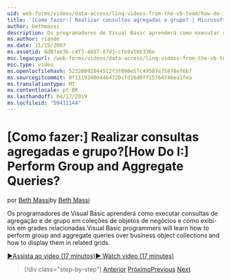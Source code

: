 ```yaml
---
uid: web-forms/videos/data-access/linq-videos-from-the-vb-team/how-do-i-perform-group-and-aggregate-queries
title: '[Como fazer:] Realizar consultas agregadas e grupo? | Microsoft Docs'
author: bethmassi
description: Os programadores de Visual Basic aprenderá como executar consultas de agregação e de grupo em coleções de objetos de negócios e como exibi-los em grades relacionadas.
ms.author: riande
ms.date: 11/15/2007
ms.assetid: 8d07ae36-c4f3-48d7-87d3-cfe9a5bb336e
msc.legacyurl: /web-forms/videos/data-access/linq-videos-from-the-vb-team/how-do-i-perform-group-and-aggregate-queries
msc.type: video
ms.openlocfilehash: 52320892844512f3f090e57c49587e75878ef6b7
ms.sourcegitcommit: 0f1119340e4464720cfd16d0ff15764746ea1fea
ms.translationtype: MT
ms.contentlocale: pt-BR
ms.lasthandoff: 04/17/2019
ms.locfileid: "59411144"
---
```

# <a name="how-do-i-perform-group-and-aggregate-queries"></a><span data-ttu-id="3e7aa-104">[Como fazer:] Realizar consultas agregadas e grupo?</span><span class="sxs-lookup"><span data-stu-id="3e7aa-104">[How Do I:] Perform Group and Aggregate Queries?</span></span>

<span data-ttu-id="3e7aa-105">por [Beth Massi](https://github.com/bethmassi)</span><span class="sxs-lookup"><span data-stu-id="3e7aa-105">by [Beth Massi](https://github.com/bethmassi)</span></span>

<span data-ttu-id="3e7aa-106">Os programadores de Visual Basic aprenderá como executar consultas de agregação e de grupo em coleções de objetos de negócios e como exibi-los em grades relacionadas.</span><span class="sxs-lookup"><span data-stu-id="3e7aa-106">Visual Basic programmers will learn how to perform group and aggregate queries over business object collections and how to display them in related grids.</span></span>

[<span data-ttu-id="3e7aa-107">&#9654;Assista ao vídeo (17 minutos)</span><span class="sxs-lookup"><span data-stu-id="3e7aa-107">&#9654; Watch video (17 minutes)</span></span>](https://channel9.msdn.com/Blogs/ASP-NET-Site-Videos/how-do-i-perform-group-and-aggregate-queries)

> [!div class="step-by-step"]
> <span data-ttu-id="3e7aa-108">[Anterior](how-do-i-get-started-with-linq.md)
> [Próximo](how-do-i-upgrade-visual-basic-projects-to-enable-linq.md)</span><span class="sxs-lookup"><span data-stu-id="3e7aa-108">[Previous](how-do-i-get-started-with-linq.md)
[Next](how-do-i-upgrade-visual-basic-projects-to-enable-linq.md)</span></span>
